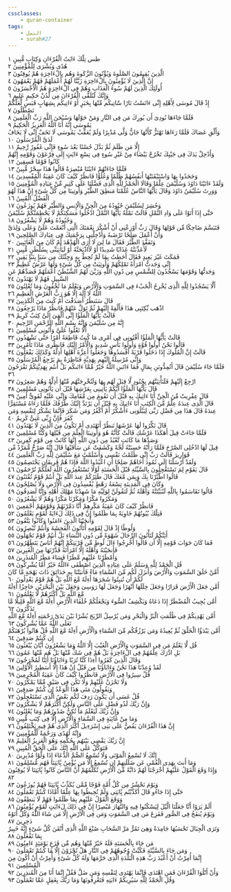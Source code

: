```yaml
---
cssclasses:
    - quran-container
tags:
    - النمل
    - surah#27
---
```


طس تِلْكَ ءَايَتُ الْقُرْءَانِ وَكِتَابٍ مُّبِينٍ  ١<br>
هُدًى وَبُشْرَى لِلْمُؤْمِنِينَ  ٢<br>
الَّذِينَ يُقِيمُونَ الصَّلَوةَ وَيُؤْتُونَ الزَّكَوةَ وَهُم بِالْءَاخِرَةِ هُمْ يُوقِنُونَ  ٣<br>
إِنَّ الَّذِينَ لَا يُؤْمِنُونَ بِالْءَاخِرَةِ زَيَّنَّا لَهُمْ أَعْمَلَهُمْ فَهُمْ يَعْمَهُونَ  ٤<br>
أُولَئِكَ الَّذِينَ لَهُمْ سُوءُ الْعَذَابِ وَهُمْ فِى الْءَاخِرَةِ هُمُ الْأَخْسَرُونَ  ٥<br>
وَإِنَّكَ لَتُلَقَّى الْقُرْءَانَ مِن لَّدُنْ حَكِيمٍ عَلِيمٍ  ٦<br>
إِذْ قَالَ مُوسَى لِأَهْلِهِ إِنِّى ءَانَسْتُ نَارًا سََٔاتِيكُم مِّنْهَا بِخَبَرٍ أَوْ ءَاتِيكُم بِشِهَابٍ قَبَسٍ لَّعَلَّكُمْ تَصْطَلُونَ  ٧<br>
فَلَمَّا جَاءَهَا نُودِىَ أَن بُورِكَ مَن فِى النَّارِ وَمَنْ حَوْلَهَا وَسُبْحَنَ اللَّهِ رَبِّ الْعَلَمِينَ  ٨<br>
يَمُوسَى إِنَّهُ أَنَا اللَّهُ الْعَزِيزُ الْحَكِيمُ  ٩<br>
وَأَلْقِ عَصَاكَ فَلَمَّا رَءَاهَا تَهْتَزُّ كَأَنَّهَا جَانٌّ وَلَّى مُدْبِرًا وَلَمْ يُعَقِّبْ يَمُوسَى لَا تَخَفْ إِنِّى لَا يَخَافُ لَدَىَّ الْمُرْسَلُونَ  ١۰<br>
إِلَّا مَن ظَلَمَ ثُمَّ بَدَّلَ حُسْنًا بَعْدَ سُوءٍ فَإِنِّى غَفُورٌ رَّحِيمٌ  ١١<br>
وَأَدْخِلْ يَدَكَ فِى جَيْبِكَ تَخْرُجْ بَيْضَاءَ مِنْ غَيْرِ سُوءٍ فِى تِسْعِ ءَايَتٍ إِلَى فِرْعَوْنَ وَقَوْمِهِ إِنَّهُمْ كَانُوا قَوْمًا فَسِقِينَ  ١٢<br>
فَلَمَّا جَاءَتْهُمْ ءَايَتُنَا مُبْصِرَةً قَالُوا هَذَا سِحْرٌ مُّبِينٌ  ١٣<br>
وَجَحَدُوا بِهَا وَاسْتَيْقَنَتْهَا أَنفُسُهُمْ ظُلْمًا وَعُلُوًّا فَانظُرْ كَيْفَ كَانَ عَقِبَةُ الْمُفْسِدِينَ  ١٤<br>
وَلَقَدْ ءَاتَيْنَا دَاوُدَ وَسُلَيْمَنَ عِلْمًا وَقَالَا الْحَمْدُ لِلَّهِ الَّذِى فَضَّلَنَا عَلَى كَثِيرٍ مِّنْ عِبَادِهِ الْمُؤْمِنِينَ  ١٥<br>
وَوَرِثَ سُلَيْمَنُ دَاوُدَ وَقَالَ يَأَيُّهَا النَّاسُ عُلِّمْنَا مَنطِقَ الطَّيْرِ وَأُوتِينَا مِن كُلِّ شَىْءٍ إِنَّ هَذَا لَهُوَ الْفَضْلُ الْمُبِينُ  ١٦<br>
وَحُشِرَ لِسُلَيْمَنَ جُنُودُهُ مِنَ الْجِنِّ وَالْإِنسِ وَالطَّيْرِ فَهُمْ يُوزَعُونَ  ١٧<br>
حَتَّى إِذَا أَتَوْا عَلَى وَادِ النَّمْلِ قَالَتْ نَمْلَةٌ يَأَيُّهَا النَّمْلُ ادْخُلُوا مَسَكِنَكُمْ لَا يَحْطِمَنَّكُمْ سُلَيْمَنُ وَجُنُودُهُ وَهُمْ لَا يَشْعُرُونَ  ١٨<br>
فَتَبَسَّمَ ضَاحِكًا مِّن قَوْلِهَا وَقَالَ رَبِّ أَوْزِعْنِى أَنْ أَشْكُرَ نِعْمَتَكَ الَّتِى أَنْعَمْتَ عَلَىَّ وَعَلَى وَلِدَىَّ وَأَنْ أَعْمَلَ صَلِحًا تَرْضَىهُ وَأَدْخِلْنِى بِرَحْمَتِكَ فِى عِبَادِكَ الصَّلِحِينَ  ١٩<br>
وَتَفَقَّدَ الطَّيْرَ فَقَالَ مَا لِىَ لَا أَرَى الْهُدْهُدَ أَمْ كَانَ مِنَ الْغَائِبِينَ  ٢۰<br>
لَأُعَذِّبَنَّهُ عَذَابًا شَدِيدًا أَوْ لَأَاذْبَحَنَّهُ أَوْ لَيَأْتِيَنِّى بِسُلْطَنٍ مُّبِينٍ  ٢١<br>
فَمَكَثَ غَيْرَ بَعِيدٍ فَقَالَ أَحَطتُ بِمَا لَمْ تُحِطْ بِهِ وَجِئْتُكَ مِن سَبَإٍ بِنَبَإٍ يَقِينٍ  ٢٢<br>
إِنِّى وَجَدتُّ امْرَأَةً تَمْلِكُهُمْ وَأُوتِيَتْ مِن كُلِّ شَىْءٍ وَلَهَا عَرْشٌ عَظِيمٌ  ٢٣<br>
وَجَدتُّهَا وَقَوْمَهَا يَسْجُدُونَ لِلشَّمْسِ مِن دُونِ اللَّهِ وَزَيَّنَ لَهُمُ الشَّيْطَنُ أَعْمَلَهُمْ فَصَدَّهُمْ عَنِ السَّبِيلِ فَهُمْ لَا يَهْتَدُونَ  ٢٤<br>
أَلَّا يَسْجُدُوا لِلَّهِ الَّذِى يُخْرِجُ الْخَبْءَ فِى السَّمَوَتِ وَالْأَرْضِ وَيَعْلَمُ مَا تُخْفُونَ وَمَا تُعْلِنُونَ  ٢٥<br>
اللَّهُ لَا إِلَهَ إِلَّا هُوَ رَبُّ الْعَرْشِ الْعَظِيمِ  ٢٦<br>
قَالَ سَنَنظُرُ أَصَدَقْتَ أَمْ كُنتَ مِنَ الْكَذِبِينَ  ٢٧<br>
اذْهَب بِّكِتَبِى هَذَا فَأَلْقِهْ إِلَيْهِمْ ثُمَّ تَوَلَّ عَنْهُمْ فَانظُرْ مَاذَا يَرْجِعُونَ  ٢٨<br>
قَالَتْ يَأَيُّهَا الْمَلَؤُا إِنِّى أُلْقِىَ إِلَىَّ كِتَبٌ كَرِيمٌ  ٢٩<br>
إِنَّهُ مِن سُلَيْمَنَ وَإِنَّهُ بِسْمِ اللَّهِ الرَّحْمَنِ الرَّحِيمِ  ٣۰<br>
أَلَّا تَعْلُوا عَلَىَّ وَأْتُونِى مُسْلِمِينَ  ٣١<br>
قَالَتْ يَأَيُّهَا الْمَلَؤُا أَفْتُونِى فِى أَمْرِى مَا كُنتُ قَاطِعَةً أَمْرًا حَتَّى تَشْهَدُونِ  ٣٢<br>
قَالُوا نَحْنُ أُولُوا قُوَّةٍ وَأُولُوا بَأْسٍ شَدِيدٍ وَالْأَمْرُ إِلَيْكِ فَانظُرِى مَاذَا تَأْمُرِينَ  ٣٣<br>
قَالَتْ إِنَّ الْمُلُوكَ إِذَا دَخَلُوا قَرْيَةً أَفْسَدُوهَا وَجَعَلُوا أَعِزَّةَ أَهْلِهَا أَذِلَّةً وَكَذَلِكَ يَفْعَلُونَ  ٣٤<br>
وَإِنِّى مُرْسِلَةٌ إِلَيْهِم بِهَدِيَّةٍ فَنَاظِرَةٌ بِمَ يَرْجِعُ الْمُرْسَلُونَ  ٣٥<br>
فَلَمَّا جَاءَ سُلَيْمَنَ قَالَ أَتُمِدُّونَنِ بِمَالٍ فَمَا ءَاتَىنِ اللَّهُ خَيْرٌ مِّمَّا ءَاتَىكُم بَلْ أَنتُم بِهَدِيَّتِكُمْ تَفْرَحُونَ  ٣٦<br>
ارْجِعْ إِلَيْهِمْ فَلَنَأْتِيَنَّهُم بِجُنُودٍ لَّا قِبَلَ لَهُم بِهَا وَلَنُخْرِجَنَّهُم مِّنْهَا أَذِلَّةً وَهُمْ صَغِرُونَ  ٣٧<br>
قَالَ يَأَيُّهَا الْمَلَؤُا أَيُّكُمْ يَأْتِينِى بِعَرْشِهَا قَبْلَ أَن يَأْتُونِى مُسْلِمِينَ  ٣٨<br>
قَالَ عِفْرِيتٌ مِّنَ الْجِنِّ أَنَا ءَاتِيكَ بِهِ قَبْلَ أَن تَقُومَ مِن مَّقَامِكَ وَإِنِّى عَلَيْهِ لَقَوِىٌّ أَمِينٌ  ٣٩<br>
قَالَ الَّذِى عِندَهُ عِلْمٌ مِّنَ الْكِتَبِ أَنَا ءَاتِيكَ بِهِ قَبْلَ أَن يَرْتَدَّ إِلَيْكَ طَرْفُكَ فَلَمَّا رَءَاهُ مُسْتَقِرًّا عِندَهُ قَالَ هَذَا مِن فَضْلِ رَبِّى لِيَبْلُوَنِى ءَأَشْكُرُ أَمْ أَكْفُرُ وَمَن شَكَرَ فَإِنَّمَا يَشْكُرُ لِنَفْسِهِ وَمَن كَفَرَ فَإِنَّ رَبِّى غَنِىٌّ كَرِيمٌ  ٤۰<br>
قَالَ نَكِّرُوا لَهَا عَرْشَهَا نَنظُرْ أَتَهْتَدِى أَمْ تَكُونُ مِنَ الَّذِينَ لَا يَهْتَدُونَ  ٤١<br>
فَلَمَّا جَاءَتْ قِيلَ أَهَكَذَا عَرْشُكِ قَالَتْ كَأَنَّهُ هُوَ وَأُوتِينَا الْعِلْمَ مِن قَبْلِهَا وَكُنَّا مُسْلِمِينَ  ٤٢<br>
وَصَدَّهَا مَا كَانَت تَّعْبُدُ مِن دُونِ اللَّهِ إِنَّهَا كَانَتْ مِن قَوْمٍ كَفِرِينَ  ٤٣<br>
قِيلَ لَهَا ادْخُلِى الصَّرْحَ فَلَمَّا رَأَتْهُ حَسِبَتْهُ لُجَّةً وَكَشَفَتْ عَن سَاقَيْهَا قَالَ إِنَّهُ صَرْحٌ مُّمَرَّدٌ مِّن قَوَارِيرَ قَالَتْ رَبِّ إِنِّى ظَلَمْتُ نَفْسِى وَأَسْلَمْتُ مَعَ سُلَيْمَنَ لِلَّهِ رَبِّ الْعَلَمِينَ  ٤٤<br>
وَلَقَدْ أَرْسَلْنَا إِلَى ثَمُودَ أَخَاهُمْ صَلِحًا أَنِ اعْبُدُوا اللَّهَ فَإِذَا هُمْ فَرِيقَانِ يَخْتَصِمُونَ  ٤٥<br>
قَالَ يَقَوْمِ لِمَ تَسْتَعْجِلُونَ بِالسَّيِّئَةِ قَبْلَ الْحَسَنَةِ لَوْلَا تَسْتَغْفِرُونَ اللَّهَ لَعَلَّكُمْ تُرْحَمُونَ  ٤٦<br>
قَالُوا اطَّيَّرْنَا بِكَ وَبِمَن مَّعَكَ قَالَ طَئِرُكُمْ عِندَ اللَّهِ بَلْ أَنتُمْ قَوْمٌ تُفْتَنُونَ  ٤٧<br>
وَكَانَ فِى الْمَدِينَةِ تِسْعَةُ رَهْطٍ يُفْسِدُونَ فِى الْأَرْضِ وَلَا يُصْلِحُونَ  ٤٨<br>
قَالُوا تَقَاسَمُوا بِاللَّهِ لَنُبَيِّتَنَّهُ وَأَهْلَهُ ثُمَّ لَنَقُولَنَّ لِوَلِيِّهِ مَا شَهِدْنَا مَهْلِكَ أَهْلِهِ وَإِنَّا لَصَدِقُونَ  ٤٩<br>
وَمَكَرُوا مَكْرًا وَمَكَرْنَا مَكْرًا وَهُمْ لَا يَشْعُرُونَ  ٥۰<br>
فَانظُرْ كَيْفَ كَانَ عَقِبَةُ مَكْرِهِمْ أَنَّا دَمَّرْنَهُمْ وَقَوْمَهُمْ أَجْمَعِينَ  ٥١<br>
فَتِلْكَ بُيُوتُهُمْ خَاوِيَةً بِمَا ظَلَمُوا إِنَّ فِى ذَلِكَ لَءَايَةً لِّقَوْمٍ يَعْلَمُونَ  ٥٢<br>
وَأَنجَيْنَا الَّذِينَ ءَامَنُوا وَكَانُوا يَتَّقُونَ  ٥٣<br>
وَلُوطًا إِذْ قَالَ لِقَوْمِهِ أَتَأْتُونَ الْفَحِشَةَ وَأَنتُمْ تُبْصِرُونَ  ٥٤<br>
أَئِنَّكُمْ لَتَأْتُونَ الرِّجَالَ شَهْوَةً مِّن دُونِ النِّسَاءِ بَلْ أَنتُمْ قَوْمٌ تَجْهَلُونَ  ٥٥<br>
فَمَا كَانَ جَوَابَ قَوْمِهِ إِلَّا أَن قَالُوا أَخْرِجُوا ءَالَ لُوطٍ مِّن قَرْيَتِكُمْ إِنَّهُمْ أُنَاسٌ يَتَطَهَّرُونَ  ٥٦<br>
فَأَنجَيْنَهُ وَأَهْلَهُ إِلَّا امْرَأَتَهُ قَدَّرْنَهَا مِنَ الْغَبِرِينَ  ٥٧<br>
وَأَمْطَرْنَا عَلَيْهِم مَّطَرًا فَسَاءَ مَطَرُ الْمُنذَرِينَ  ٥٨<br>
قُلِ الْحَمْدُ لِلَّهِ وَسَلَمٌ عَلَى عِبَادِهِ الَّذِينَ اصْطَفَى ءَاللَّهُ خَيْرٌ أَمَّا يُشْرِكُونَ  ٥٩<br>
أَمَّنْ خَلَقَ السَّمَوَتِ وَالْأَرْضَ وَأَنزَلَ لَكُم مِّنَ السَّمَاءِ مَاءً فَأَنبَتْنَا بِهِ حَدَائِقَ ذَاتَ بَهْجَةٍ مَّا كَانَ لَكُمْ أَن تُنبِتُوا شَجَرَهَا أَءِلَهٌ مَّعَ اللَّهِ بَلْ هُمْ قَوْمٌ يَعْدِلُونَ  ٦۰<br>
أَمَّن جَعَلَ الْأَرْضَ قَرَارًا وَجَعَلَ خِلَلَهَا أَنْهَرًا وَجَعَلَ لَهَا رَوَسِىَ وَجَعَلَ بَيْنَ الْبَحْرَيْنِ حَاجِزًا أَءِلَهٌ مَّعَ اللَّهِ بَلْ أَكْثَرُهُمْ لَا يَعْلَمُونَ  ٦١<br>
أَمَّن يُجِيبُ الْمُضْطَرَّ إِذَا دَعَاهُ وَيَكْشِفُ السُّوءَ وَيَجْعَلُكُمْ خُلَفَاءَ الْأَرْضِ أَءِلَهٌ مَّعَ اللَّهِ قَلِيلًا مَّا تَذَكَّرُونَ  ٦٢<br>
أَمَّن يَهْدِيكُمْ فِى ظُلُمَتِ الْبَرِّ وَالْبَحْرِ وَمَن يُرْسِلُ الرِّيَحَ بُشْرًا بَيْنَ يَدَىْ رَحْمَتِهِ أَءِلَهٌ مَّعَ اللَّهِ تَعَلَى اللَّهُ عَمَّا يُشْرِكُونَ  ٦٣<br>
أَمَّن يَبْدَؤُا الْخَلْقَ ثُمَّ يُعِيدُهُ وَمَن يَرْزُقُكُم مِّنَ السَّمَاءِ وَالْأَرْضِ أَءِلَهٌ مَّعَ اللَّهِ قُلْ هَاتُوا بُرْهَنَكُمْ إِن كُنتُمْ صَدِقِينَ  ٦٤<br>
قُل لَّا يَعْلَمُ مَن فِى السَّمَوَتِ وَالْأَرْضِ الْغَيْبَ إِلَّا اللَّهُ وَمَا يَشْعُرُونَ أَيَّانَ يُبْعَثُونَ  ٦٥<br>
بَلِ ادَّرَكَ عِلْمُهُمْ فِى الْءَاخِرَةِ بَلْ هُمْ فِى شَكٍّ مِّنْهَا بَلْ هُم مِّنْهَا عَمُونَ  ٦٦<br>
وَقَالَ الَّذِينَ كَفَرُوا أَءِذَا كُنَّا تُرَبًا وَءَابَاؤُنَا أَئِنَّا لَمُخْرَجُونَ  ٦٧<br>
لَقَدْ وُعِدْنَا هَذَا نَحْنُ وَءَابَاؤُنَا مِن قَبْلُ إِنْ هَذَا إِلَّا أَسَطِيرُ الْأَوَّلِينَ  ٦٨<br>
قُلْ سِيرُوا فِى الْأَرْضِ فَانظُرُوا كَيْفَ كَانَ عَقِبَةُ الْمُجْرِمِينَ  ٦٩<br>
وَلَا تَحْزَنْ عَلَيْهِمْ وَلَا تَكُن فِى ضَيْقٍ مِّمَّا يَمْكُرُونَ  ٧۰<br>
وَيَقُولُونَ مَتَى هَذَا الْوَعْدُ إِن كُنتُمْ صَدِقِينَ  ٧١<br>
قُلْ عَسَى أَن يَكُونَ رَدِفَ لَكُم بَعْضُ الَّذِى تَسْتَعْجِلُونَ  ٧٢<br>
وَإِنَّ رَبَّكَ لَذُو فَضْلٍ عَلَى النَّاسِ وَلَكِنَّ أَكْثَرَهُمْ لَا يَشْكُرُونَ  ٧٣<br>
وَإِنَّ رَبَّكَ لَيَعْلَمُ مَا تُكِنُّ صُدُورُهُمْ وَمَا يُعْلِنُونَ  ٧٤<br>
وَمَا مِنْ غَائِبَةٍ فِى السَّمَاءِ وَالْأَرْضِ إِلَّا فِى كِتَبٍ مُّبِينٍ  ٧٥<br>
إِنَّ هَذَا الْقُرْءَانَ يَقُصُّ عَلَى بَنِى إِسْرَءِيلَ أَكْثَرَ الَّذِى هُمْ فِيهِ يَخْتَلِفُونَ  ٧٦<br>
وَإِنَّهُ لَهُدًى وَرَحْمَةٌ لِّلْمُؤْمِنِينَ  ٧٧<br>
إِنَّ رَبَّكَ يَقْضِى بَيْنَهُم بِحُكْمِهِ وَهُوَ الْعَزِيزُ الْعَلِيمُ  ٧٨<br>
فَتَوَكَّلْ عَلَى اللَّهِ إِنَّكَ عَلَى الْحَقِّ الْمُبِينِ  ٧٩<br>
إِنَّكَ لَا تُسْمِعُ الْمَوْتَى وَلَا تُسْمِعُ الصُّمَّ الدُّعَاءَ إِذَا وَلَّوْا مُدْبِرِينَ  ٨۰<br>
وَمَا أَنتَ بِهَدِى الْعُمْىِ عَن ضَلَلَتِهِمْ إِن تُسْمِعُ إِلَّا مَن يُؤْمِنُ بَِٔايَتِنَا فَهُم مُّسْلِمُونَ  ٨١<br>
وَإِذَا وَقَعَ الْقَوْلُ عَلَيْهِمْ أَخْرَجْنَا لَهُمْ دَابَّةً مِّنَ الْأَرْضِ تُكَلِّمُهُمْ أَنَّ النَّاسَ كَانُوا بَِٔايَتِنَا لَا يُوقِنُونَ  ٨٢<br>
وَيَوْمَ نَحْشُرُ مِن كُلِّ أُمَّةٍ فَوْجًا مِّمَّن يُكَذِّبُ بَِٔايَتِنَا فَهُمْ يُوزَعُونَ  ٨٣<br>
حَتَّى إِذَا جَاءُو قَالَ أَكَذَّبْتُم بَِٔايَتِى وَلَمْ تُحِيطُوا بِهَا عِلْمًا أَمَّاذَا كُنتُمْ تَعْمَلُونَ  ٨٤<br>
وَوَقَعَ الْقَوْلُ عَلَيْهِم بِمَا ظَلَمُوا فَهُمْ لَا يَنطِقُونَ  ٨٥<br>
أَلَمْ يَرَوْا أَنَّا جَعَلْنَا الَّيْلَ لِيَسْكُنُوا فِيهِ وَالنَّهَارَ مُبْصِرًا إِنَّ فِى ذَلِكَ لَءَايَتٍ لِّقَوْمٍ يُؤْمِنُونَ  ٨٦<br>
وَيَوْمَ يُنفَخُ فِى الصُّورِ فَفَزِعَ مَن فِى السَّمَوَتِ وَمَن فِى الْأَرْضِ إِلَّا مَن شَاءَ اللَّهُ وَكُلٌّ أَتَوْهُ دَخِرِينَ  ٨٧<br>
وَتَرَى الْجِبَالَ تَحْسَبُهَا جَامِدَةً وَهِىَ تَمُرُّ مَرَّ السَّحَابِ صُنْعَ اللَّهِ الَّذِى أَتْقَنَ كُلَّ شَىْءٍ إِنَّهُ خَبِيرٌ بِمَا تَفْعَلُونَ  ٨٨<br>
مَن جَاءَ بِالْحَسَنَةِ فَلَهُ خَيْرٌ مِّنْهَا وَهُم مِّن فَزَعٍ يَوْمَئِذٍ ءَامِنُونَ  ٨٩<br>
وَمَن جَاءَ بِالسَّيِّئَةِ فَكُبَّتْ وُجُوهُهُمْ فِى النَّارِ هَلْ تُجْزَوْنَ إِلَّا مَا كُنتُمْ تَعْمَلُونَ  ٩۰<br>
إِنَّمَا أُمِرْتُ أَنْ أَعْبُدَ رَبَّ هَذِهِ الْبَلْدَةِ الَّذِى حَرَّمَهَا وَلَهُ كُلُّ شَىْءٍ وَأُمِرْتُ أَنْ أَكُونَ مِنَ الْمُسْلِمِينَ  ٩١<br>
وَأَنْ أَتْلُوَا الْقُرْءَانَ فَمَنِ اهْتَدَى فَإِنَّمَا يَهْتَدِى لِنَفْسِهِ وَمَن ضَلَّ فَقُلْ إِنَّمَا أَنَا مِنَ الْمُنذِرِينَ  ٩٢<br>
وَقُلِ الْحَمْدُ لِلَّهِ سَيُرِيكُمْ ءَايَتِهِ فَتَعْرِفُونَهَا وَمَا رَبُّكَ بِغَفِلٍ عَمَّا تَعْمَلُونَ  ٩٣<br>
